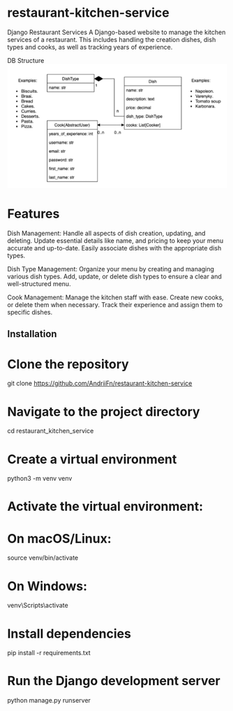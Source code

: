 # restaurant-kitchen-service

Django Restaurant Services
A Django-based website to manage the kitchen services of a restaurant. This includes handling the creation dishes, dish types and cooks, as well as tracking years of experience.

DB Structure
![img.png](img.png)

# Features
Dish Management:
Handle all aspects of dish creation, updating, and deleting.
Update essential details like name, and pricing to keep your menu accurate and up-to-date.
Easily associate dishes with the appropriate dish types.

Dish Type Management:
Organize your menu by creating and managing various dish types.
Add, update, or delete dish types to ensure a clear and well-structured menu.

Cook Management:
Manage the kitchen staff with ease.
Create new cooks, or delete them when necessary.
Track their experience and assign them to specific dishes.

## Installation

# Clone the repository
git clone https://github.com/AndriiFn/restaurant-kitchen-service

# Navigate to the project directory
cd restaurant_kitchen_service

# Create a virtual environment
python3 -m venv venv

# Activate the virtual environment:

# On macOS/Linux:
source venv/bin/activate

# On Windows:
venv\Scripts\activate

# Install dependencies
pip install -r requirements.txt

# Run the Django development server
python manage.py runserver

